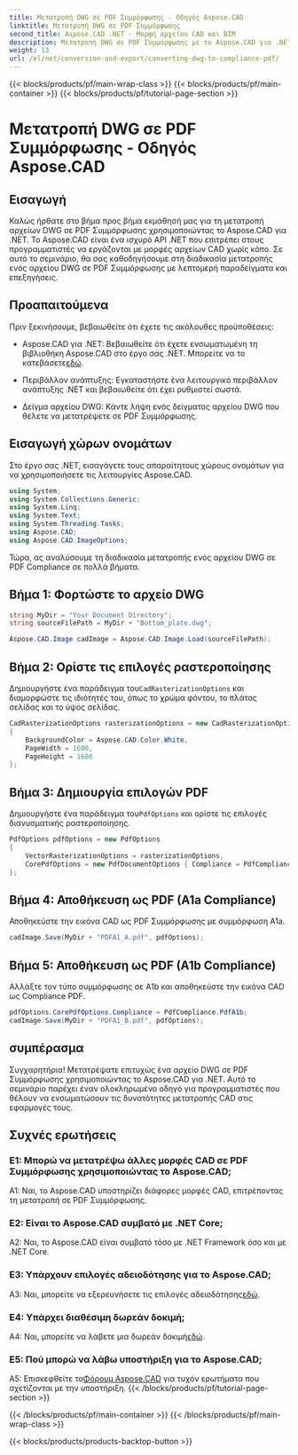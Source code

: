 ```yaml
---
title: Μετατροπή DWG σε PDF Συμμόρφωσης - Οδηγός Aspose.CAD
linktitle: Μετατροπή DWG σε PDF Συμμόρφωσης
second_title: Aspose.CAD .NET - Μορφή αρχείου CAD και BIM
description: Μετατροπή DWG σε PDF Συμμόρφωσης με το Aspose.CAD για .NET. Ακολουθήστε το σεμινάριο μας για καθοδήγηση βήμα προς βήμα.
weight: 13
url: /el/net/conversion-and-export/converting-dwg-to-compliance-pdf/
---
```


{{< blocks/products/pf/main-wrap-class >}}
{{< blocks/products/pf/main-container >}}
{{< blocks/products/pf/tutorial-page-section >}}

# Μετατροπή DWG σε PDF Συμμόρφωσης - Οδηγός Aspose.CAD

## Εισαγωγή

Καλώς ήρθατε στο βήμα προς βήμα εκμάθησή μας για τη μετατροπή αρχείων DWG σε PDF Συμμόρφωσης χρησιμοποιώντας το Aspose.CAD για .NET. Το Aspose.CAD είναι ένα ισχυρό API .NET που επιτρέπει στους προγραμματιστές να εργάζονται με μορφές αρχείων CAD χωρίς κόπο. Σε αυτό το σεμινάριο, θα σας καθοδηγήσουμε στη διαδικασία μετατροπής ενός αρχείου DWG σε PDF Συμμόρφωσης με λεπτομερή παραδείγματα και επεξηγήσεις.

## Προαπαιτούμενα

Πριν ξεκινήσουμε, βεβαιωθείτε ότι έχετε τις ακόλουθες προϋποθέσεις:

-  Aspose.CAD για .NET: Βεβαιωθείτε ότι έχετε ενσωματωμένη τη βιβλιοθήκη Aspose.CAD στο έργο σας .NET. Μπορείτε να το κατεβάσετε[εδώ](https://releases.aspose.com/cad/net/).

- Περιβάλλον ανάπτυξης: Εγκαταστήστε ένα λειτουργικό περιβάλλον ανάπτυξης .NET και βεβαιωθείτε ότι έχει ρυθμιστεί σωστά.

- Δείγμα αρχείου DWG: Κάντε λήψη ενός δείγματος αρχείου DWG που θέλετε να μετατρέψετε σε PDF Συμμόρφωσης.

## Εισαγωγή χώρων ονομάτων

Στο έργο σας .NET, εισαγάγετε τους απαραίτητους χώρους ονομάτων για να χρησιμοποιήσετε τις λειτουργίες Aspose.CAD.

```csharp
using System;
using System.Collections.Generic;
using System.Linq;
using System.Text;
using System.Threading.Tasks;
using Aspose.CAD;
using Aspose.CAD.ImageOptions;
```

Τώρα, ας αναλύσουμε τη διαδικασία μετατροπής ενός αρχείου DWG σε PDF Compliance σε πολλά βήματα.

## Βήμα 1: Φορτώστε το αρχείο DWG

```csharp
string MyDir = "Your Document Directory";
string sourceFilePath = MyDir + "Bottom_plate.dwg";

Aspose.CAD.Image cadImage = Aspose.CAD.Image.Load(sourceFilePath);
```

## Βήμα 2: Ορίστε τις επιλογές ραστεροποίησης

 Δημιουργήστε ένα παράδειγμα του`CadRasterizationOptions` και διαμορφώστε τις ιδιότητές του, όπως το χρώμα φόντου, το πλάτος σελίδας και το ύψος σελίδας.

```csharp
CadRasterizationOptions rasterizationOptions = new CadRasterizationOptions
{
    BackgroundColor = Aspose.CAD.Color.White,
    PageWidth = 1600,
    PageHeight = 1600
};
```

## Βήμα 3: Δημιουργία επιλογών PDF

 Δημιουργήστε ένα παράδειγμα του`PdfOptions` και ορίστε τις επιλογές διανυσματικής ραστεροποίησης.

```csharp
PdfOptions pdfOptions = new PdfOptions
{
    VectorRasterizationOptions = rasterizationOptions,
    CorePdfOptions = new PdfDocumentOptions { Compliance = PdfCompliance.PdfA1a }
};
```

## Βήμα 4: Αποθήκευση ως PDF (A1a Compliance)

Αποθηκεύστε την εικόνα CAD ως PDF Συμμόρφωσης με συμμόρφωση A1a.

```csharp
cadImage.Save(MyDir + "PDFA1_A.pdf", pdfOptions);
```

## Βήμα 5: Αποθήκευση ως PDF (A1b Compliance)

Αλλάξτε τον τύπο συμμόρφωσης σε A1b και αποθηκεύστε την εικόνα CAD ως Compliance PDF.

```csharp
pdfOptions.CorePdfOptions.Compliance = PdfCompliance.PdfA1b;
cadImage.Save(MyDir + "PDFA1_B.pdf", pdfOptions);
```

## συμπέρασμα

Συγχαρητήρια! Μετατρέψατε επιτυχώς ένα αρχείο DWG σε PDF Συμμόρφωσης χρησιμοποιώντας το Aspose.CAD για .NET. Αυτό το σεμινάριο παρέχει έναν ολοκληρωμένο οδηγό για προγραμματιστές που θέλουν να ενσωματώσουν τις δυνατότητες μετατροπής CAD στις εφαρμογές τους.

## Συχνές ερωτήσεις

### Ε1: Μπορώ να μετατρέψω άλλες μορφές CAD σε PDF Συμμόρφωσης χρησιμοποιώντας το Aspose.CAD;

A1: Ναι, το Aspose.CAD υποστηρίζει διάφορες μορφές CAD, επιτρέποντας τη μετατροπή σε PDF Συμμόρφωσης.

### Ε2: Είναι το Aspose.CAD συμβατό με .NET Core;

A2: Ναι, το Aspose.CAD είναι συμβατό τόσο με .NET Framework όσο και με .NET Core.

### Ε3: Υπάρχουν επιλογές αδειοδότησης για το Aspose.CAD;

 A3: Ναι, μπορείτε να εξερευνήσετε τις επιλογές αδειοδότησης[εδώ](https://purchase.aspose.com/buy).

### Ε4: Υπάρχει διαθέσιμη δωρεάν δοκιμή;

 A4: Ναι, μπορείτε να λάβετε μια δωρεάν δοκιμή[εδώ](https://releases.aspose.com/).

### Ε5: Πού μπορώ να λάβω υποστήριξη για το Aspose.CAD;

A5: Επισκεφθείτε το[Φόρουμ Aspose.CAD](https://forum.aspose.com/c/cad/19) για τυχόν ερωτήματα που σχετίζονται με την υποστήριξη.
{{< /blocks/products/pf/tutorial-page-section >}}

{{< /blocks/products/pf/main-container >}}
{{< /blocks/products/pf/main-wrap-class >}}

{{< blocks/products/products-backtop-button >}}
